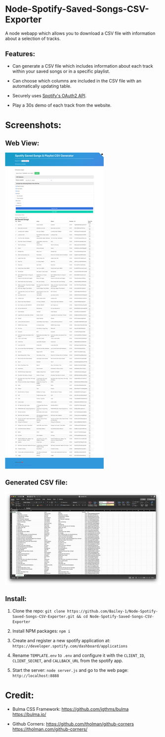 # Node-Spotify-Saved-Songs-CSV-Exporter

A node webapp which allows you to download a CSV file with information about a selection of tracks.

## Features:

- Can generate a CSV file which includes information about each track within your saved songs or in a specific playlist.

- Can choose which columns are included in the CSV file with an automatically updating table.

- Securely uses [Spotify's OAuth2 API](https://developer.spotify.com/documentation/web-api/).

- Play a 30s demo of each track from the website.

# Screenshots:

## Web View:

<p float="left">
	<img src="./README-ASSETS/demo-0.png"/>
</p>

## Generated CSV file:

<p float="left">
	<img src="./README-ASSETS/csv-0.png"/>
</p>

## Install:

1. Clone the repo:
   `git clone https://github.com/Bailey-1/Node-Spotify-Saved-Songs-CSV-Exporter.git && cd Node-Spotify-Saved-Songs-CSV-Exporter`

2. Install NPM packages:
   `npm i`

3. Create and register a new spotify application at:
   `https://developer.spotify.com/dashboard/applications`

4. Rename `TEMPLATE.env` to `.env` and configure it with the `CLIENT_ID`, `CLIENT_SECRET`, and `CALLBACK_URL` from the spotify app.

5. Start the server: `node server.js` and go to the web page: `http://localhost:8888`

# Credit:

- Bulma CSS Framework: https://github.com/jgthms/bulma https://bulma.io/

- Github Corners: https://github.com/tholman/github-corners https://tholman.com/github-corners/
